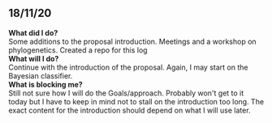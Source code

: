 ## 18/11/20
**What did I do?** \
Some additions to the proposal introduction. Meetings and a workshop on phylogenetics. Created a repo for this log \
**What will I do?** \
Continue with the introduction of the proposal. Again, I may start on the Bayesian classifier. \
**What is blocking me?** \
Still not sure how I will do the Goals/approach. Probably won't get to it today but I have to keep in mind not to stall on the introduction too long. The exact content for the introduction should depend on what I will use later.